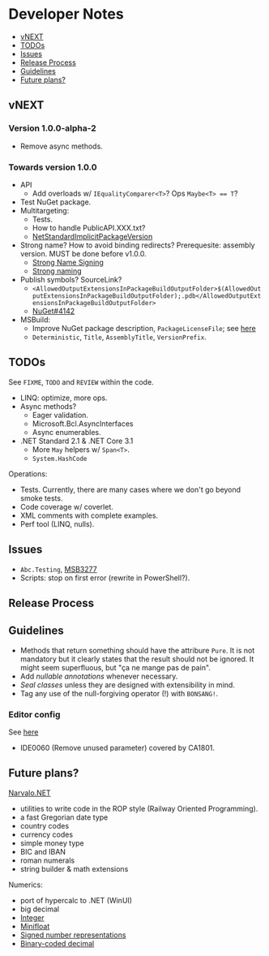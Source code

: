 # Developer Notes

- [vNEXT](#vnext)
- [TODOs](#todos)
- [Issues](#issues)
- [Release Process](#release-process)
- [Guidelines](#guidelines)
- [Future plans?](#future-plans)

vNEXT
-----

### Version 1.0.0-alpha-2
- Remove async methods.

### Towards version 1.0.0
- API
  * Add overloads w/ `IEqualityComparer<T>`? Ops `Maybe<T> == T`?
- Test NuGet package.
- Multitargeting:
  * Tests.
  * How to handle PublicAPI.XXX.txt?
  * [NetStandardImplicitPackageVersion](https://docs.microsoft.com/en-us/dotnet/core/packages)
- Strong name? How to avoid binding redirects? Prerequesite: assembly version.
  MUST be done before v1.0.0.
  * [Strong Name Signing](https://github.com/dotnet/runtime/blob/master/docs/project/strong-name-signing.md)
  * [Strong naming](https://docs.microsoft.com/en-gb/dotnet/standard/library-guidance/strong-naming)
- Publish symbols? SourceLink?
  * `<AllowedOutputExtensionsInPackageBuildOutputFolder>$(AllowedOutputExtensionsInPackageBuildOutputFolder);.pdb</AllowedOutputExtensionsInPackageBuildOutputFolder>`
  * [NuGet#4142](https://github.com/NuGet/Home/issues/4142)
- MSBuild:
  * Improve NuGet package description, `PackageLicenseFile`;
    see [here](https://docs.microsoft.com/en-us/nuget/reference/msbuild-targets)
  * `Deterministic`, `Title`, `AssemblyTitle`, `VersionPrefix`.

TODOs
-----

See `FIXME`, `TODO` and `REVIEW` within the code.
- LINQ: optimize, more ops.
- Async methods?
  * Eager validation.
  * Microsoft.Bcl.AsyncInterfaces
  * Async enumerables.
- .NET Standard 2.1 & .NET Core 3.1
  * More `May` helpers w/ `Span<T>`.
  * `System.HashCode`

Operations:
- Tests. Currently, there are many cases where we don't go beyond smoke tests.
- Code coverage w/ coverlet.
- XML comments with complete examples.
- Perf tool (LINQ, nulls).

Issues
------

- `Abc.Testing`, [MSB3277](https://github.com/microsoft/msbuild/issues/608)
- Scripts: stop on first error (rewrite in PowerShell?).

Release Process
---------------

Guidelines
----------

- Methods that return something should have the attribure `Pure`. It is not
  mandatory but it clearly states that the result should not be ignored.
  It might seem superfluous, but "ça ne mange pas de pain".
- Add _nullable annotations_ whenever necessary.
- _Seal classes_ unless they are designed with extensibility in mind.
- Tag any use of the null-forgiving operator (!) with `BONSANG!`.

### Editor config
See [here](https://docs.microsoft.com/en-us/visualstudio/ide/editorconfig-language-conventions?view=vs-2019)
- IDE0060 (Remove unused parameter) covered by CA1801.

Future plans?
-------------

[Narvalo.NET](https://github.com/chtoucas/Narvalo.NET)
- utilities to write code in the ROP style (Railway Oriented Programming).
- a fast Gregorian date type
- country codes
- currency codes
- simple money type
- BIC and IBAN
- roman numerals
- string builder & math extensions

Numerics:
- port of hypercalc to .NET (WinUI)
- big decimal
- [Integer](https://en.wikipedia.org/wiki/Integer_(computer_science))
- [Minifloat](https://en.wikipedia.org/wiki/Minifloat)
- [Signed number representations](https://en.wikipedia.org/wiki/Signed_number_representations)
- [Binary-coded decimal](https://en.wikipedia.org/wiki/Binary-coded_decimal)

